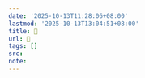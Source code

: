 ```yaml
---
date: '2025-10-13T11:28:06+08:00'
lastmod: '2025-10-13T13:04:51+08:00'
title: 󰛝
url: 󰛝
tags: []
src:
note:
---
```

